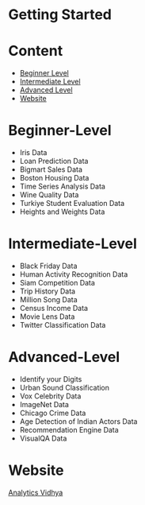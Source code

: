 # Getting Started

# Content
* [Beginner Level](#Beginner-Level)
* [Intermediate Level](#Intermediate-Level)
* [Advanced Level](#Advanced-Level)
* [Website](#Website)

# Beginner-Level
  * Iris Data
  * Loan Prediction Data
  * Bigmart Sales Data
  * Boston Housing Data
  * Time Series Analysis Data
  * Wine Quality Data
  * Turkiye Student Evaluation Data
  * Heights and Weights Data

# Intermediate-Level
* Black Friday Data
* Human Activity Recognition Data
* Siam Competition Data
* Trip History Data
* Million Song Data
* Census Income Data
* Movie Lens Data
* Twitter Classification Data

# Advanced-Level
* Identify your Digits
* Urban Sound Classification
* Vox Celebrity Data
* ImageNet Data
* Chicago Crime Data
* Age Detection of Indian Actors Data
* Recommendation Engine Data
* VisualQA Data

# Website
[Analytics Vidhya](https://www.analyticsvidhya.com/blog/2018/05/24-ultimate-data-science-projects-to-boost-your-knowledge-and-skills/)
